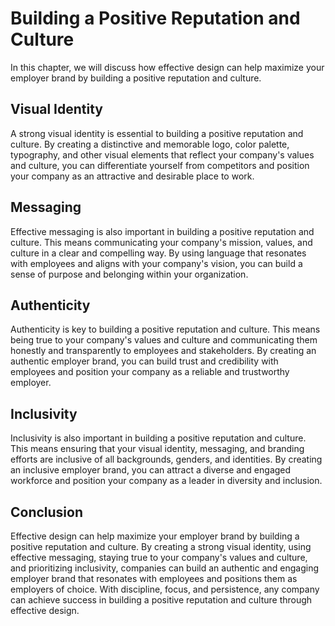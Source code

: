 # Building a Positive Reputation and Culture

In this chapter, we will discuss how effective design can help maximize your employer brand by building a positive reputation and culture.

Visual Identity
---------------

A strong visual identity is essential to building a positive reputation and culture. By creating a distinctive and memorable logo, color palette, typography, and other visual elements that reflect your company's values and culture, you can differentiate yourself from competitors and position your company as an attractive and desirable place to work.

Messaging
---------

Effective messaging is also important in building a positive reputation and culture. This means communicating your company's mission, values, and culture in a clear and compelling way. By using language that resonates with employees and aligns with your company's vision, you can build a sense of purpose and belonging within your organization.

Authenticity
------------

Authenticity is key to building a positive reputation and culture. This means being true to your company's values and culture and communicating them honestly and transparently to employees and stakeholders. By creating an authentic employer brand, you can build trust and credibility with employees and position your company as a reliable and trustworthy employer.

Inclusivity
-----------

Inclusivity is also important in building a positive reputation and culture. This means ensuring that your visual identity, messaging, and branding efforts are inclusive of all backgrounds, genders, and identities. By creating an inclusive employer brand, you can attract a diverse and engaged workforce and position your company as a leader in diversity and inclusion.

Conclusion
----------

Effective design can help maximize your employer brand by building a positive reputation and culture. By creating a strong visual identity, using effective messaging, staying true to your company's values and culture, and prioritizing inclusivity, companies can build an authentic and engaging employer brand that resonates with employees and positions them as employers of choice. With discipline, focus, and persistence, any company can achieve success in building a positive reputation and culture through effective design.
